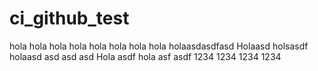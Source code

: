 # ci_github_test
hola
hola
hola
hola
hola
hola
hola
hola
holaasdasdfasd
Holaasd
holsasdf
holaasd
asd
asd
asd
Hola
asdf
hola
asf
asdf
1234
1234
1234
1234

